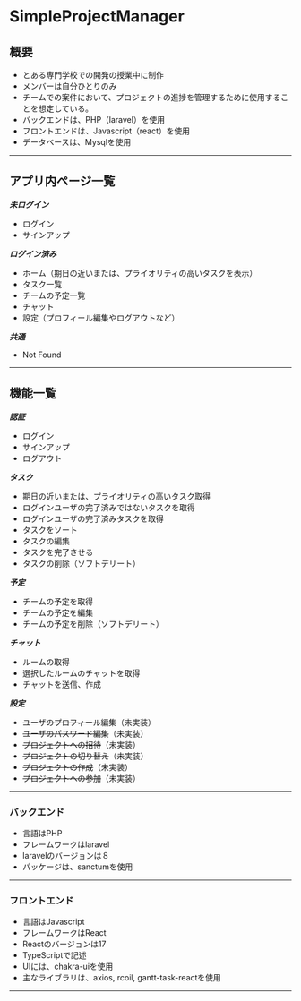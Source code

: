# SimpleProjectManager

## 概要
- とある専門学校での開発の授業中に制作
- メンバーは自分ひとりのみ
- チームでの案件において、プロジェクトの進捗を管理するために使用することを想定している。
- バックエンドは、PHP（laravel）を使用
- フロントエンドは、Javascript（react）を使用
- データベースは、Mysqlを使用

---

## アプリ内ページ一覧
***未ログイン***
- ログイン
- サインアップ

***ログイン済み***
- ホーム（期日の近いまたは、プライオリティの高いタスクを表示）
- タスク一覧
- チームの予定一覧
- チャット
- 設定（プロフィール編集やログアウトなど）

***共通***
- Not Found

---

## 機能一覧
 ***認証***
- ログイン
- サインアップ
- ログアウト

***タスク***
- 期日の近いまたは、プライオリティの高いタスク取得
- ログインユーザの完了済みではないタスクを取得
- ログインユーザの完了済みタスクを取得
- タスクをソート
- タスクの編集
- タスクを完了させる
- タスクの削除（ソフトデリート）

***予定***
- チームの予定を取得
- チームの予定を編集
- チームの予定を削除（ソフトデリート）

***チャット***
- ルームの取得
- 選択したルームのチャットを取得
- チャットを送信、作成

***設定***
- ~~ユーザのプロフィール編集~~（未実装）
- ~~ユーザのパスワード編集~~（未実装）
- ~~プロジェクトへの招待~~（未実装）
- ~~プロジェクトの切り替え~~（未実装）
- ~~プロジェクトの作成~~（未実装）
- ~~プロジェクトへの参加~~（未実装）

---

### バックエンド
- 言語はPHP
- フレームワークはlaravel
- laravelのバージョンは８
- パッケージは、sanctumを使用

---

### フロントエンド
- 言語はJavascript
- フレームワークはReact
- Reactのバージョンは17
- TypeScriptで記述
- UIには、chakra-uiを使用
- 主なライブラリは、axios, rcoil, gantt-task-reactを使用

---

